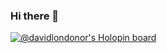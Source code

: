 ### Hi there 👋

[![@davidlondonor's Holopin board](https://holopin.io/api/user/board?user=davidlondonor)](https://holopin.io/@davidlondonor)


<!--
**davidlondonor/davidlondonor** is a ✨ _special_ ✨ repository because its `README.md` (this file) appears on your GitHub profile.

Here are some ideas to get you started:

- 🔭 I’m currently working on Ceiba Software...
- 🌱 I’m currently learning ...
- 👯 I’m looking to collaborate on ...
- 🤔 I’m looking for help with ...
- 💬 Ask me about ...
- 📫 How to reach me: ...
- 😄 Pronouns: ...
- ⚡ Fun fact: ...
-->
